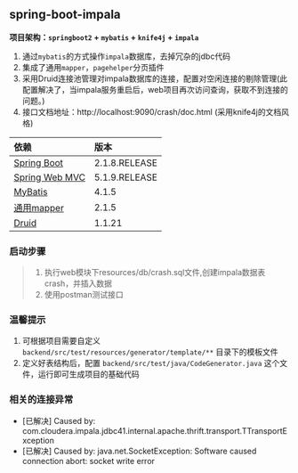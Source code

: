 ## spring-boot-impala
**项目架构：`springboot2` + `mybatis` + `knife4j` + `impala`**

1. 通过`mybatis`的方式操作`impala`数据库，去掉冗杂的jdbc代码
2. 集成了通用`mapper`，`pagehelper`分页插件
3. 采用Druid连接池管理对impala数据库的连接，配置对空闲连接的剔除管理(此配置解决了，当impala服务重启后，web项目再次访问查询，获取不到连接的问题。)
4. 接口文档地址：http://localhost:9090/crash/doc.html (采用knife4j的文档风格)

|依赖            |版本         |
|:------------- |:------------|
|[Spring Boot](http://mvnrepository.com/artifact/org.springframework.boot/spring-boot)    |2.1.8.RELEASE|
|[Spring Web MVC](http://mvnrepository.com/artifact/org.springframework/spring-webmvc)     |5.1.9.RELEASE|
|[MyBatis](http://mvnrepository.com/artifact/org.mybatis/mybatis)        |4.1.5|
|[通用mapper](https://mvnrepository.com/artifact/tk.mybatis/mapper-spring-boot-starter)      |2.1.5|
|[Druid](http://mvnrepository.com/artifact/com.alibaba/druid-spring-boot-starter)          |1.1.21|

### 启动步骤
> 1. 执行web模块下resources/db/crash.sql文件,创建impala数据表crash，并插入数据
> 2. 使用postman测试接口 

### 温馨提示
1. 可根据项目需要自定义 `backend/src/test/resources/generator/template/**` 目录下的模板文件
2. 定义好表结构后，配置 `backend/src/test/java/CodeGenerator.java` 这个文件，运行即可生成项目的基础代码

### 相关的连接异常
- [已解决] Caused by: com.cloudera.impala.jdbc41.internal.apache.thrift.transport.TTransportException
- [已解决] Caused by: java.net.SocketException: Software caused connection abort: socket write error

